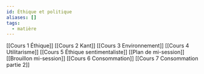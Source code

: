 ```yaml
---
id: Éthique et politique
aliases: []
tags:
  - matière
---
```


[[Cours 1 Éthique]]
[[Cours 2 Kant]]
[[Cours 3 Environnement]]
[[Cours 4 Utilitarisme]]
[[Cours 5 Éthique sentimentaliste]]
[[Plan de mi-session]]
[[Brouillon mi-session]]
[[Cours 6 Consommation]]
[[Cours 7 Consommation partie 2]]
